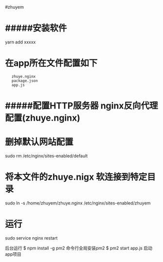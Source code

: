 #zhuyem

# #####安装软件
yarn add xxxxx

# 在app所在文件配置如下
       zhuye.nginx
       package.json
       app.js


# #####配置HTTP服务器  nginx反向代理配置(zhuye.nginx)
# 删掉默认网站配置
sudo rm /etc/nginx/sites-enabled/default
# 将本文件的zhuye.nigx 软连接到特定目录
sudo ln -s /home/zhuyem/zhuye.nginx /etc/nginx/sites-enabled/zhuyem
# 运行
sudo service nginx restart

后台运行
$ npm install -g pm2 命令行全局安装pm2
$ pm2 start app.js 启动app项目
